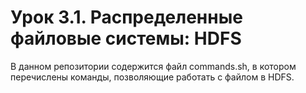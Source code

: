 # Урок 3.1. Распределенные файловые системы: HDFS
В данном репозитории содержится файл commands.sh, в котором перечислены команды, позволяющие работать с файлом в HDFS.
